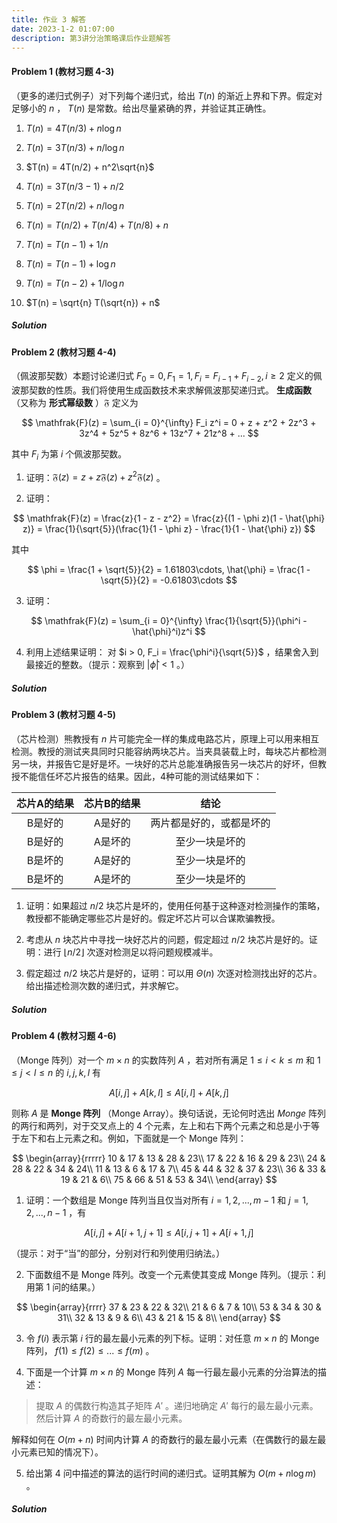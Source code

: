 ```yaml
---
title: 作业 3 解答
date: 2023-1-2 01:07:00
description: 第3讲分治策略课后作业题解答
---
```


#### Problem 1 (教材习题 4-3)

（更多的递归式例子）对下列每个递归式，给出 $T(n)$ 的渐近上界和下界。假定对足够小的 $n$ ， $T(n)$ 是常数。给出尽量紧确的界，并验证其正确性。

1. $T(n) = 4T(n/3) + n\log n$

2. $T(n) = 3T(n/3) + n / \log n$

3. $T(n) = 4T(n/2) + n^2\sqrt{n}$

4. $T(n) = 3T(n/3 - 1) + n/2$

5. $T(n) = 2T(n/2) + n/\log n$

6. $T(n) = T(n/2) + T(n/4) + T(n/8) + n$

7. $T(n) = T(n - 1) + 1/n$

8. $T(n) = T(n - 1) + \log n$

9. $T(n) = T(n - 2) + 1/\log n$

10. $T(n) = \sqrt{n} T(\sqrt{n}) + n$

##### Solution


#### Problem 2 (教材习题 4-4)

（佩波那契数）本题讨论递归式 $F_0 = 0, F_1 = 1, F_i = F_{i-1} + F_{i-2}, i\ge 2$ 定义的佩波那契数的性质。我们将使用生成函数技术来求解佩波那契递归式。 **生成函数**（又称为 **形式幂级数** ）$\mathfrak{F}$ 定义为

$$
\mathfrak{F}(z) = \sum_{i = 0}^{\infty} F_i z^i = 0 + z + z^2 + 2z^3 + 3z^4 + 5z^5 + 8z^6 + 13z^7 + 21z^8 + ...
$$

其中 $F_i$ 为第 $i$ 个佩波那契数。

1. 证明：$\mathfrak{F}(z) = z + z\mathfrak{F}(z) + z^2\mathfrak{F}(z)$ 。

2. 证明：

$$
\mathfrak{F}(z) = \frac{z}{1 - z - z^2} = \frac{z}{(1 - \phi z)(1 - \hat{\phi} z)}
= \frac{1}{\sqrt{5}}(\frac{1}{1 - \phi z} - \frac{1}{1 - \hat{\phi} z})
$$

其中

$$
\phi = \frac{1 + \sqrt{5}}{2} = 1.61803\cdots, \hat{\phi} = \frac{1 - \sqrt{5}}{2} = -0.61803\cdots
$$

3. 证明：

$$
\mathfrak{F}(z) = \sum_{i = 0}^{\infty} \frac{1}{\sqrt{5}}(\phi^i - \hat{\phi}^i)z^i
$$

4. 利用上述结果证明： 对 $i > 0, F_i = \frac{\phi^i}{\sqrt{5}}$ ，结果舍入到最接近的整数。（提示：观察到 $|\hat{\phi}| < 1$ 。）

##### Solution

#### Problem 3 (教材习题 4-5)

（芯片检测）熊教授有 $n$ 片可能完全一样的集成电路芯片，原理上可以用来相互检测。教授的测试夹具同时只能容纳两块芯片。当夹具装载上时，每块芯片都检测另一块，并报告它是好是坏。一块好的芯片总能准确报告另一块芯片的好坏，但教授不能信任坏芯片报告的结果。因此，4种可能的测试结果如下：

|芯片A的结果|芯片B的结果|结论|
|:-:|:-:|:-:|
|B是好的|A是好的|两片都是好的，或都是坏的|
|B是好的|A是坏的|至少一块是坏的|
|B是坏的|A是好的|至少一块是坏的|
|B是坏的|A是坏的|至少一块是坏的|

1. 证明：如果超过 $n/2$ 块芯片是坏的，使用任何基于这种逐对检测操作的策略，教授都不能确定哪些芯片是好的。假定坏芯片可以合谋欺骗教授。

2. 考虑从 $n$ 块芯片中寻找一块好芯片的问题，假定超过 $n/2$ 块芯片是好的。证明：进行 $\lfloor n/2\rfloor$ 次逐对检测足以将问题规模减半。

3. 假定超过 $n / 2$ 块芯片是好的，证明：可以用 $\Theta(n)$ 次逐对检测找出好的芯片。给出描述检测次数的递归式，并求解它。

##### Solution


#### Problem 4 (教材习题 4-6)

（Monge 阵列）对一个 $m\times n$ 的实数阵列 $A$ ，若对所有满足 $1 \le i < k \le m$ 和 $1 \le j < l \le n$ 的 $i, j, k, l$ 有

$$
A[i, j] + A[k, l] \le A[i, l] + A[k, j]
$$

则称 $A$ 是 **Monge 阵列** （Monge Array）。换句话说，无论何时选出 $Monge$ 阵列的两行和两列，对于交叉点上的 $4$ 个元素，左上和右下两个元素之和总是小于等于左下和右上元素之和。例如，下面就是一个 Monge 阵列：

$$
\begin{array}{rrrrr}
10 & 17 & 13 & 28 & 23\\
17 & 22 & 16 & 29 & 23\\
24 & 28 & 22 & 34 & 24\\
11 & 13 & 6 & 17 & 7\\
45 & 44 & 32 & 37 & 23\\
36 & 33 & 19 & 21 & 6\\
75 & 66 & 51 & 53 & 34\\
\end{array}
$$

1. 证明：一个数组是 Monge 阵列当且仅当对所有 $i = 1, 2, ..., m - 1$ 和 $j = 1, 2, ..., n - 1$ ，有

$$
A[i, j] + A[i + 1, j + 1] \le A[i, j + 1] + A[i + 1, j]
$$

（提示：对于“当”的部分，分别对行和列使用归纳法。）

2. 下面数组不是 Monge 阵列。改变一个元素使其变成 Monge 阵列。（提示：利用第 1 问的结果。）

$$
\begin{array}{rrrr}
37 & 23 & 22 & 32\\
21 & 6 & 7 & 10\\
53 & 34 & 30 & 31\\
32 & 13 & 9 & 6\\
43 & 21 & 15 & 8\\
\end{array}
$$

3. 令 $f(i)$ 表示第 $i$ 行的最左最小元素的列下标。证明：对任意 $m \times n$ 的 Monge 阵列， $f(1) \le f(2) \le ... \le f(m)$ 。

4. 下面是一个计算 $m \times n$ 的 Monge 阵列 $A$ 每一行最左最小元素的分治算法的描述：

> 提取 $A$ 的偶数行构造其子矩阵 $A'$ 。递归地确定 $A'$ 每行的最左最小元素。然后计算 $A$ 的奇数行的最左最小元素。

解释如何在 $O(m + n)$ 时间内计算 $A$ 的奇数行的最左最小元素（在偶数行的最左最小元素已知的情况下）。

5. 给出第 4 问中描述的算法的运行时间的递归式。证明其解为 $O(m + n\log m)$ 。

##### Solution




